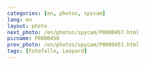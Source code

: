 ```yaml
---
categories: [en, photos, spycam]
lang: en
layout: photo
next_photo: /en/photos/spycam/P0000457.html
picname: P0000450
prev_photo: /en/photos/spycam/P0000451.html
tags: [Fotofalle, Leopard]
---
```

